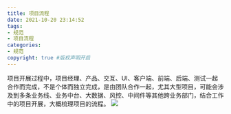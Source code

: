```yaml
---
title: 项目流程
date: 2021-10-20 23:14:52
tags:
- 规范
- 项目流程
categories:
- 规范   
copyright: true #版权声明开启        
---
```

项目开展过程中，项目经理、产品、交互、UI、客户端、前端、后端、测试一起合作而完成，不是个体而独立完成，是由团队合作一起，尤其大型项目，可能会涉及到多条业务线、业务中台、大数据、风控、中间件等其他跨业务部门，结合工作中的项目开展，大概梳理项目的流程。
![](Untitled-2021-10-20-2322.png)

